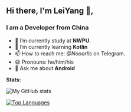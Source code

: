 ## Hi there, I'm LeiYang 👦,

### **I am a Developer from China**
- 🔭 I’m currently study at **NWPU**.
- 🌱 I’m currently learning **Kotlin**
- 📫 How to reach me: *@Nooarlls* on Telegram.
- 😄 Pronouns: he/him/his
- 💬 Ask me about **Android**

**Stats:**  

![My GitHub stats](https://github-readme-stats.vercel.app/api?username=noorall&show_icons=true&theme=light)

[![Top Languages](https://github-readme-stats.vercel.app/api/top-langs/?username=noorall&theme=light)](https://github.com/anuraghazra/github-readme-stats)
